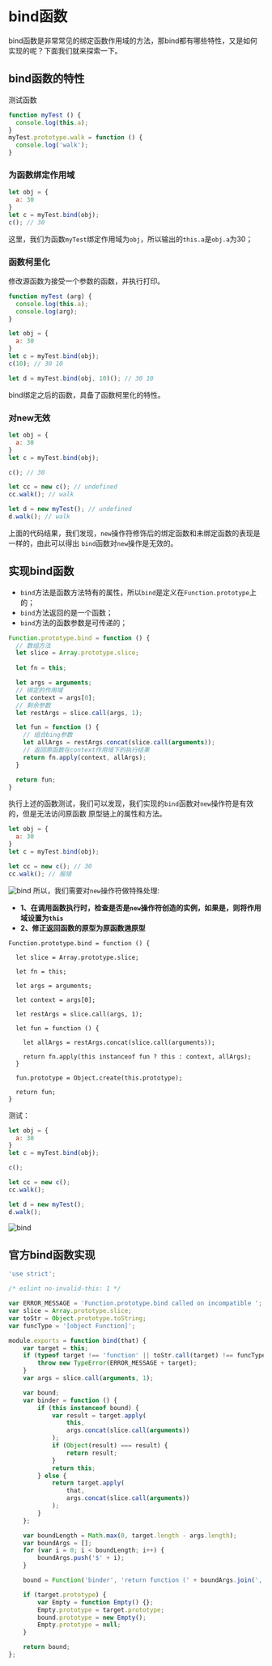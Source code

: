 # bind函数
bind函数是非常常见的绑定函数作用域的方法，那bind都有哪些特性，又是如何实现的呢？下面我们就来探索一下。
## bind函数的特性
测试函数
```js
function myTest () {
  console.log(this.a);
}
myTest.prototype.walk = function () {
  console.log('walk');
}
```
### 为函数绑定作用域
```js
let obj = {
  a: 30
}
let c = myTest.bind(obj);
c(); // 30
```
这里，我们为函数```myTest```绑定作用域为```obj```，所以输出的```this.a```是```obj.a```为30；

### 函数柯里化
修改源函数为接受一个参数的函数，并执行打印。
```js
function myTest (arg) {
  console.log(this.a);
  console.log(arg);
}
```
```js
let obj = {
  a: 30
}
let c = myTest.bind(obj);
c(10); // 30 10

let d = myTest.bind(obj, 10)(); // 30 10
```
bind绑定之后的函数，具备了函数柯里化的特性。

### 对new无效
```js
let obj = {
  a: 30
}
let c = myTest.bind(obj);

c(); // 30

let cc = new c(); // undefined
cc.walk(); // walk

let d = new myTest(); // undefined
d.walk(); // walk
```
上面的代码结果，我们发现，```new```操作符修饰后的绑定函数和未绑定函数的表现是一样的，由此可以得出
```bind```函数对```new```操作是无效的。

## 实现bind函数
* ```bind```方法是函数方法特有的属性，所以```bind```是定义在```Function.prototype```上的；
* ```bind```方法返回的是一个函数；
* ```bind```方法的函数参数是可传递的；
```js
Function.prototype.bind = function () {
  // 数组方法
  let slice = Array.prototype.slice;
  
  let fn = this;

  let args = arguments;
  // 绑定的作用域
  let context = args[0];
  // 剩余参数
  let restArgs = slice.call(args, 1);

  let fun = function () {
    // 组合bing参数
    let allArgs = restArgs.concat(slice.call(arguments));
    // 返回原函数在context作用域下的执行结果
    return fn.apply(context, allArgs);
  }

  return fun;
}
```
执行上述的函数测试，我们可以发现，我们实现的```bind```函数对```new```操作符是有效的，但是无法访问原函数
原型链上的属性和方法。
```js
let obj = {
  a: 30
}
let c = myTest.bind(obj);

let cc = new c(); // 30
cc.walk(); // 报错
```
![bind](~@Front/JS/image/bindTest.png)
所以，我们需要对```new```操作符做特殊处理:
* **1、在调用函数执行时，检查是否是```new```操作符创造的实例，如果是，则将作用域设置为```this```**
* **2、修正返回函数的原型为原函数逇原型**
```js{17,20}
Function.prototype.bind = function () {

  let slice = Array.prototype.slice;

  let fn = this;

  let args = arguments;

  let context = args[0];

  let restArgs = slice.call(args, 1);

  let fun = function () {

    let allArgs = restArgs.concat(slice.call(arguments));

    return fn.apply(this instanceof fun ? this : context, allArgs);
  }

  fun.prototype = Object.create(this.prototype);

  return fun;
}
```
测试：
```js
let obj = {
  a: 30
}
let c = myTest.bind(obj);

c();

let cc = new c();
cc.walk();

let d = new myTest();
d.walk();
```
![bind](~@Front/JS/image/rightBindTest.png)

## 官方bind函数实现
```js
'use strict';

/* eslint no-invalid-this: 1 */

var ERROR_MESSAGE = 'Function.prototype.bind called on incompatible ';
var slice = Array.prototype.slice;
var toStr = Object.prototype.toString;
var funcType = '[object Function]';

module.exports = function bind(that) {
    var target = this;
    if (typeof target !== 'function' || toStr.call(target) !== funcType) {
        throw new TypeError(ERROR_MESSAGE + target);
    }
    var args = slice.call(arguments, 1);

    var bound;
    var binder = function () {
        if (this instanceof bound) {
            var result = target.apply(
                this,
                args.concat(slice.call(arguments))
            );
            if (Object(result) === result) {
                return result;
            }
            return this;
        } else {
            return target.apply(
                that,
                args.concat(slice.call(arguments))
            );
        }
    };

    var boundLength = Math.max(0, target.length - args.length);
    var boundArgs = [];
    for (var i = 0; i < boundLength; i++) {
        boundArgs.push('$' + i);
    }

    bound = Function('binder', 'return function (' + boundArgs.join(',') + '){ return binder.apply(this,arguments); }')(binder);

    if (target.prototype) {
        var Empty = function Empty() {};
        Empty.prototype = target.prototype;
        bound.prototype = new Empty();
        Empty.prototype = null;
    }

    return bound;
};
```